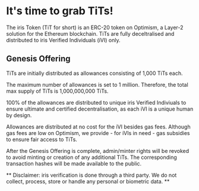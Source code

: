 # It's time to grab TiTs!

The iris Token (TiT for short) is an ERC-20 token on Optimism, a Layer-2 solution for the Ethereum blockchain. TiTs are fully deceltralised and distributed to iris Verified Individuals (iVI) only.

## Genesis Offering

TiTs are initially distributed as allowances consisting of 1,000 TiTs each. 

The maximum number of allowances is set to 1 million. Therefore, the total max supply of TiTs is  1,000,000,000 TiTs. 

100% of the allowances are distributed to unique iris Verified Indiviuals to ensure ultimate and certified decentralisation, as each iVI is a unique human by design.

Allowances are distributed at no cost for the iVI besides gas fees. Although gas fees are low on Optimism, we provide - for iVIs in need - gas subsidies to ensure fair access to TiTs.

After the Genesis Offering is complete, admin/minter rights will be revoked to avoid minting or creation of any additional TiTs. The corresponding transaction hashes will be made available to the public.


** Disclaimer: iris verification is done through a third party. We do not collect, process, store or handle any personal or biometric data. **